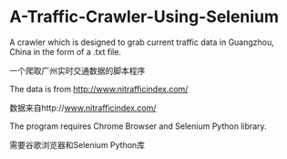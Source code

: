 # A-Traffic-Crawler-Using-Selenium
A crawler which is designed to grab current traffic data in Guangzhou, China in the form of a .txt file. 

一个爬取广州实时交通数据的脚本程序 

The data is from http://www.nitrafficindex.com/

数据来自http://www.nitrafficindex.com/ 

The program requires Chrome Browser and Selenium Python library.

需要谷歌浏览器和Selenium Python库 
